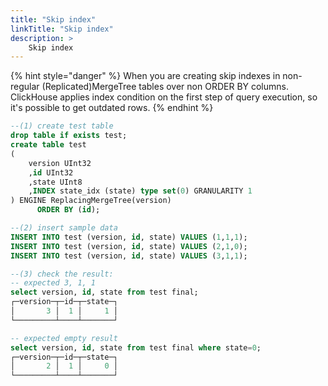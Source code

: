 ```yaml
---
title: "Skip index"
linkTitle: "Skip index"
description: >
    Skip index
---
```


{% hint style="danger" %}
When you are creating skip indexes in non-regular \(Replicated\)MergeTree tables over non ORDER BY columns. ClickHouse applies index condition on the first step of query execution, so it's possible to get outdated rows.
{% endhint %}

```sql
--(1) create test table
drop table if exists test;
create table test
(
    version UInt32
    ,id UInt32
    ,state UInt8
    ,INDEX state_idx (state) type set(0) GRANULARITY 1
) ENGINE ReplacingMergeTree(version)
      ORDER BY (id);

--(2) insert sample data
INSERT INTO test (version, id, state) VALUES (1,1,1);
INSERT INTO test (version, id, state) VALUES (2,1,0);
INSERT INTO test (version, id, state) VALUES (3,1,1);

--(3) check the result:
-- expected 3, 1, 1
select version, id, state from test final;
┌─version─┬─id─┬─state─┐
│       3 │  1 │     1 │
└─────────┴────┴───────┘

-- expected empty result
select version, id, state from test final where state=0;
┌─version─┬─id─┬─state─┐
│       2 │  1 │     0 │
└─────────┴────┴───────┘
```

